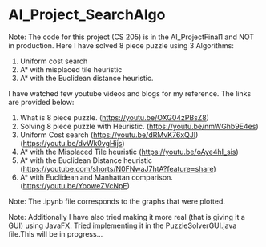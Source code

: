 # AI_Project_SearchAlgo
Note: The code for this project (CS 205) is in the AI_ProjectFinal1 and NOT in production.
Here I have solved 8 piece puzzle using 3 Algorithms: 
1. Uniform cost search 
2. A* with misplaced tile heuristic 
3. A* with the Euclidean distance heuristic.

I have watched few youtube videos and blogs for my reference. The links are provided below:
1. What is 8 piece puzzle. (https://youtu.be/OXG04zPBsZ8)
2. Solving 8 piece puzzle with Heuristic. (https://youtu.be/nmWGhb9E4es)
3. Uniform Cost search (https://youtu.be/dRMvK76xQJI) (https://youtu.be/dvWk0vgHijs)
4. A* with the Misplaced Tile heuristic (https://youtu.be/oAye4hI_sis)
5. A* with the Euclidean Distance heuristic (https://youtube.com/shorts/N0FNwaJ7htA?feature=share) 
6. A* with Euclidean and Manhattan comparison. (https://youtu.be/YooweZVcNpE)

Note: The .ipynb file corresponds to the graphs that were plotted. 

Note: Additionally I have also tried making it more real (that is giving it a GUI) using JavaFX. Tried implementing it in the PuzzleSolverGUI.java file.This will be in progress...

